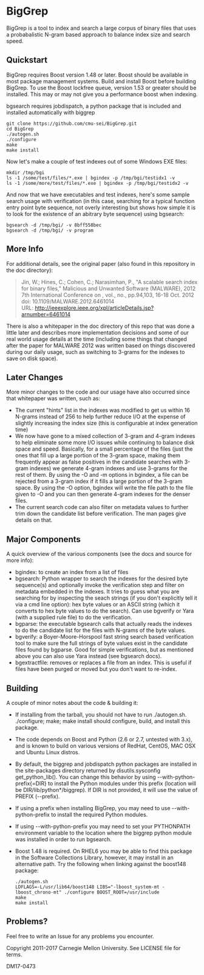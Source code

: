 # BigGrep

BigGrep is a tool to index and search a large corpus of binary files that uses
a probabalistic N-gram based approach to balance index size and search speed.

## Quickstart

BigGrep requires Boost version 1.48 or later. Boost should be available
in most package management systems. Build and install Boost before 
building BigGrep.  To use the Boost lockfree queue, version 1.53 or greater
should be installed.  This may or may not give you a performance boost
when indexing. 

bgsearch requires jobdispatch, a python package that is included and installed
automatically with biggrep

```
git clone https://github.com/cmu-sei/BigGrep.git  
cd BigGrep  
./autogen.sh
./configure
make
make install
```

Now let's make a couple of test indexes out of some Windows EXE files:

```
mkdir /tmp/bgi  
ls -1 /some/test/files/*.exe | bgindex -p /tmp/bgi/testidx1 -v  
ls -1 /some/more/test/files/*.exe | bgindex -p /tmp/bgi/testidx2 -v  
```

And now that we have executables and test indexes, here's some sample search
usage with verification (in this case, searching for a typical function entry
point byte sequence, not overly interesting but shows how simple it is to look
for the existence of an abitrary byte sequence) using bgsearch:

```
bgsearch -d /tmp/bgi/ -v 8bff558bec  
bgsearch -d /tmp/bgi/ -v program  

```

## More Info

For additional details, see the original paper (also found in this repository
in the doc directory):

> Jin, W.; Hines, C.; Cohen, C.; Narasimhan, P., "A scalable search index for
> binary files," Malicious and Unwanted Software (MALWARE), 2012 7th
> International Conference on , vol., no., pp.94,103, 16-18 Oct. 2012  
> doi: 10.1109/MALWARE.2012.6461014  
> URL: http://ieeexplore.ieee.org/xpl/articleDetails.jsp?arnumber=6461014  

There is also a whitepaper in the doc directory of this repo that was done a
little later and describes more implementation decisions and some of our real
world usage details at the time (including some things that changed after the
paper for MALWARE 2012 was written based on things discovered during our daily
usage, such as switching to 3-grams for the indexes to save on disk space).

## Later Changes

More minor changes to the code and our usage have also occurred since that
whitepaper was written, such as:

  - The current "hints" list in the indexes was modified to get us within 16
    N-grams instead of 256 to help further reduce I/O at the expense of
    slightly increasing the index size (this is configurable at index
    generation time)
  - We now have gone to a mixed collection of 3-gram and 4-gram indexes to
    help eliminate some more I/O issues while continuing to balance disk space
    and speed.  Basically, for a small percentage of the files (just the ones
    that fill up a large portion of the 3-gram space, making them frequently
    appear as false positives in the candidate searches with 3-gram indexes)
    we generate 4-gram indexes and use 3-grams for the rest of them.
    By using the -O and -m options in bgindex, a file can be rejected from 
    a 3-gram index if it fills a large portion of the 3-gram space. By using
    the -O option, bgindex will write the file path to the file given to -O 
    and you can then generate 4-gram indexes for the denser files.
  - The current search code can also filter on metadata values to further trim
    down the candidate list before verification.  The man pages
     give details on that.

## Major Components

A quick overview of the various components (see the docs and source for more info):

  - bgindex: to create an index from a list of files
  - bgsearch: Python wrapper to search the indexes for the desired byte
    sequence(s) and optionally invoke the verification step and filter on
    metadata embedded in the indexes.  It tries to guess what you are
    searching for by inspecting the seach strings (if you don't explicitly
    tell it via a cmd line option): hex byte values or an ASCII string (which
    it converts to hex byte values to do the search).  Can use bgverify or
    Yara (with a supplied rule file) to do the verification.
  - bgparse: the executable bgsearch calls that actually reads the indexes to
    do the candidate list for the files with N-grams of the byte values.
  - bgverify: a Boyer-Moore-Horspool fast string search based verification
    tool to make sure the full strings of byte values exist in the candidate
    files found by bgparse.  Good for simple verifications, but as mentioned
    above you can also use Yara instead (see bgsearch docs).
  - bgextractfile: removes or replaces a file from an index.  This is useful
    if files have been purged or moved but you don't want to re-index.

## Building

A couple of minor notes about the code & building it:

  - If installing from the tarball, you should not have to run ./autogen.sh.
  ./configure; make; make install should configure, build, and install this
  package.
  - The code depends on Boost and Python (2.6 or 2.7, untested with
    3.x), and is known to build on various versions of RedHat, CentOS, 
    MAC OSX and Ubuntu Linux distros. 
  - By default, the biggrep and jobdispatch python packages are installed in the 
    site-packages directory returned by disutils.sysconfig get_python_lib(). You
    can change this behavior by using --with-python-prefix{=DIR} to install
    the Python modules under this prefix (location will be DIR/lib/python*/biggrep).
    If DIR is not provided, it will use the value of PREFIX (--prefix).  
  - If using a prefix when installing BigGrep, you may need to use
    --with-python-prefix to install the required Python modules.
  - If using --with-python-prefix you may need to set your PYTHONPATH environment
    variable to the location where the biggrep python module was installed in order
    to run bgsearch.
  - Boost 1.48 is required. On RHEL6 you may be able to find this package in
    the Software Collections Library, however, it may install in an alternative 
    path. Try the following when linking against the boost148 package:

    ```
    ./autogen.sh
    LDFLAGS=-L/usr/lib64/boost148 LIBS="-lboost_system-mt -lboost_chrono-mt" ./configure BOOST_ROOT=/usr/include
    make
    make install
    ```

## Problems?

Feel free to write an Issue for any problems you encounter.

Copyright 2011-2017 Carnegie Mellon University.  See LICENSE file for terms.

DM17-0473
